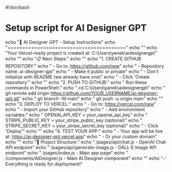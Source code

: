 #!/bin/bash
# Setup script for AI Designer GPT

echo "🚀 AI Designer GPT - Setup Instructions"
echo "========================================"
echo ""
echo "Your Vercel-ready project is created at: C:\Users\yanek\aidesignergpt"
echo ""
echo "📋 Next Steps:"
echo ""
echo "1. CREATE GITHUB REPOSITORY:"
echo "   - Go to: https://github.com/new"
echo "   - Repository name: ai-designer-gpt"
echo "   - Make it public or private"
echo "   - Don't initialize with README (we already have one)"
echo "   - Click 'Create repository'"
echo ""
echo "2. PUSH TO GITHUB:"
echo "   Run these commands in PowerShell:"
echo "   cd C:\Users\yanek\aidesignergpt"
echo "   git remote add origin https://github.com/YOUR_USERNAME/ai-designer-gpt.git"
echo "   git branch -M main"
echo "   git push -u origin main"
echo ""
echo "3. DEPLOY TO VERCEL:"
echo "   - Go to: https://vercel.com/new"
echo "   - Import your GitHub repository"
echo "   - Add environment variables:"
echo "     OPENAI_API_KEY = your_openai_api_key"
echo "     STRIPE_PUBLIC_KEY = your_stripe_public_key (optional)"
echo "     STRIPE_SECRET_KEY = your_stripe_secret_key (optional)"
echo "   - Click 'Deploy'"
echo ""
echo "4. TEST YOUR APP:"
echo "   - Your app will be live at: https://ai-designer-gpt.vercel.app"
echo "   - Or your custom domain"
echo ""
echo "📁 Project Structure:"
echo "   /pages/api/chat.js - OpenAI Chat API endpoint"
echo "   /pages/api/generate-image.js - DALL-E Image API endpoint"
echo "   /pages/index.js - Main app page"
echo "   /components/AIDesigner.js - Main AI Designer component"
echo ""
echo "✅ Everything is ready for deployment!"